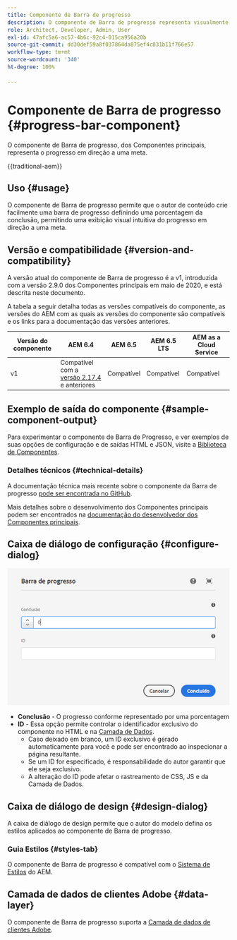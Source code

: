 ```yaml
---
title: Componente de Barra de progresso
description: O componente de Barra de progresso representa visualmente o progresso em direção a uma meta
role: Architect, Developer, Admin, User
exl-id: 47afc5a6-ac57-4b6c-92c4-015ca956a20b
source-git-commit: dd30def59a8f037864da875ef4c831b11f766e57
workflow-type: tm+mt
source-wordcount: '340'
ht-degree: 100%

---
```



# Componente de Barra de progresso {#progress-bar-component}

O componente de Barra de progresso, dos Componentes principais, representa o progresso em direção a uma meta.

{{traditional-aem}}

## Uso {#usage}

O componente de Barra de progresso permite que o autor de conteúdo crie facilmente uma barra de progresso definindo uma porcentagem da conclusão, permitindo uma exibição visual intuitiva do progresso em direção a uma meta.

## Versão e compatibilidade {#version-and-compatibility}

A versão atual do componente de Barra de progresso é a v1, introduzida com a versão 2.9.0 dos Componentes principais em maio de 2020, e está descrita neste documento.

A tabela a seguir detalha todas as versões compatíveis do componente, as versões do AEM com as quais as versões do componente são compatíveis e os links para a documentação das versões anteriores.

| Versão do componente | AEM 6.4 | AEM 6.5 | AEM 6.5 LTS | AEM as a Cloud Service |
|---|---|---|---|---|
| v1 | Compatível com a <br>[versão 2.17.4](/help/versions.md) e anteriores | Compatível | Compatível | Compatível |

## Exemplo de saída do componente {#sample-component-output}

Para experimentar o componente de Barra de Progresso, e ver exemplos de suas opções de configuração e de saídas HTML e JSON, visite a [Biblioteca de Componentes](https://adobe.com/go/aem_cmp_library_progressbar_br).

### Detalhes técnicos {#technical-details}

A documentação técnica mais recente sobre o componente da Barra de progresso [pode ser encontrada no GitHub](https://adobe.com/go/aem_cmp_tech_progress_v1).

Mais detalhes sobre o desenvolvimento dos Componentes principais podem ser encontrados na [documentação do desenvolvedor dos Componentes principais](/help/developing/overview.md).

## Caixa de diálogo de configuração {#configure-dialog}

![Caixa de diálogo de edição do componente de Barra de progresso](/help/assets/progress-bar-edit.png)

* **Conclusão** - O progresso conforme representado por uma porcentagem
* **ID** - Essa opção permite controlar o identificador exclusivo do componente no HTML e na [Camada de Dados](/help/developing/data-layer/overview.md).
   * Caso deixado em branco, um ID exclusivo é gerado automaticamente para você e pode ser encontrado ao inspecionar a página resultante.
   * Se um ID for especificado, é responsabilidade do autor garantir que ele seja exclusivo.
   * A alteração do ID pode afetar o rastreamento de CSS, JS e da Camada de Dados.

## Caixa de diálogo de design {#design-dialog}

A caixa de diálogo de design permite que o autor do modelo defina os estilos aplicados ao componente de Barra de progresso.

### Guia Estilos {#styles-tab}

O componente de Barra de progresso é compatível com o [Sistema de Estilos](/help/get-started/authoring.md#component-styling) do AEM.

## Camada de dados de clientes Adobe {#data-layer}

O componente de Barra de progresso suporta a [Camada de dados de clientes Adobe](/help/developing/data-layer/overview.md).
